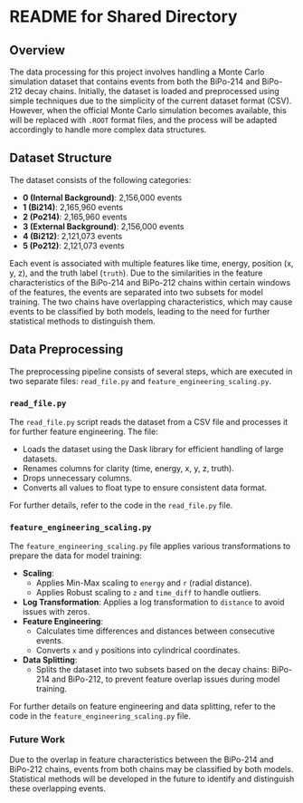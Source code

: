 # README for Shared Directory

## Overview

The data processing for this project involves handling a Monte Carlo simulation dataset that contains events from both the BiPo-214 and BiPo-212 decay chains. Initially, the dataset is loaded and preprocessed using simple techniques due to the simplicity of the current dataset format (CSV). However, when the official Monte Carlo simulation becomes available, this will be replaced with `.ROOT` format files, and the process will be adapted accordingly to handle more complex data structures.

## Dataset Structure

The dataset consists of the following categories:

- **0 (Internal Background)**: 2,156,000 events
- **1 (Bi214)**: 2,165,960 events
- **2 (Po214)**: 2,165,960 events
- **3 (External Background)**: 2,156,000 events
- **4 (Bi212)**: 2,121,073 events
- **5 (Po212)**: 2,121,073 events

Each event is associated with multiple features like time, energy, position (x, y, z), and the truth label (`truth`). Due to the similarities in the feature characteristics of the BiPo-214 and BiPo-212 chains within certain windows of the features, the events are separated into two subsets for model training. The two chains have overlapping characteristics, which may cause events to be classified by both models, leading to the need for further statistical methods to distinguish them.

## Data Preprocessing

The preprocessing pipeline consists of several steps, which are executed in two separate files: `read_file.py` and `feature_engineering_scaling.py`.

### `read_file.py`

The `read_file.py` script reads the dataset from a CSV file and processes it for further feature engineering. The file:

- Loads the dataset using the Dask library for efficient handling of large datasets.
- Renames columns for clarity (time, energy, x, y, z, truth).
- Drops unnecessary columns.
- Converts all values to float type to ensure consistent data format.

For further details, refer to the code in the `read_file.py` file.

### `feature_engineering_scaling.py`

The `feature_engineering_scaling.py` file applies various transformations to prepare the data for model training:

- **Scaling**: 
  - Applies Min-Max scaling to `energy` and `r` (radial distance).
  - Applies Robust scaling to `z` and `time_diff` to handle outliers.
- **Log Transformation**: Applies a log transformation to `distance` to avoid issues with zeros.
- **Feature Engineering**: 
  - Calculates time differences and distances between consecutive events.
  - Converts `x` and `y` positions into cylindrical coordinates.
- **Data Splitting**: 
  - Splits the dataset into two subsets based on the decay chains: BiPo-214 and BiPo-212, to prevent feature overlap issues during model training.

For further details on feature engineering and data splitting, refer to the code in the `feature_engineering_scaling.py` file.

### Future Work

Due to the overlap in feature characteristics between the BiPo-214 and BiPo-212 chains, events from both chains may be classified by both models. Statistical methods will be developed in the future to identify and distinguish these overlapping events.


